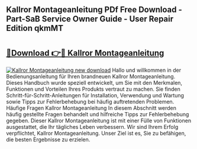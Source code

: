 ## Kallror Montageanleitung PDf Free Download - Part-SaB Service Owner Guide - User Repair Edition qkmMT

# <h2><a href="http://df747wc.blite.top/?on=Kallror+Montageanleitung">🔗Download 👉🔴 Kallror Montageanleitung</a></h2>

[![Kallror Montageanleitung new download](https://i.imgur.com/lujVjoI.png)](http://df747wc.blite.top/?on=Kallror+Montageanleitung)
Hallo und willkommen in der Bedienungsanleitung für Ihren brandneuen Kallror Montageanleitung. Dieses Handbuch wurde speziell entwickelt, um Sie mit den Merkmalen, Funktionen und Vorteilen Ihres Produkts vertraut zu machen. Sie finden Schritt-für-Schritt-Anleitungen für Installation, Verwendung und Wartung sowie Tipps zur Fehlerbehebung bei häufig auftretenden Problemen. Häufige Fragen Kallror Montageanleitung In diesem Abschnitt werden häufig gestellte Fragen behandelt und hilfreiche Tipps zur Fehlerbehebung gegeben. Dieser Kallror Montageanleitung ist mit einer Fülle von Funktionen ausgestattet, die Ihr tägliches Leben verbessern. Wir sind Ihrem Erfolg verpflichtet, Kallror Montageanleitung. Unser Ziel ist es, Sie zu befähigen, die besten Ergebnisse zu erzielen.
